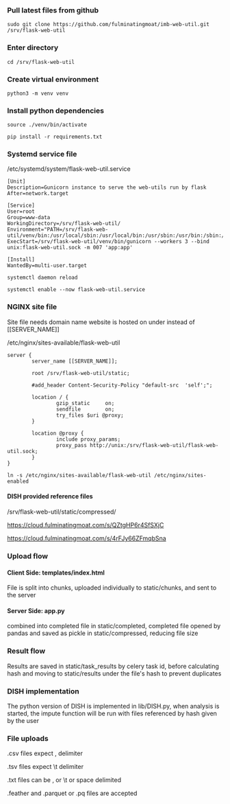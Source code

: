 ### Pull latest files from github

`sudo git clone https://github.com/fulminatingmoat/imb-web-util.git /srv/flask-web-util`

### Enter directory

`cd /srv/flask-web-util`

### Create virtual environment

`python3 -m venv venv`

### Install python dependencies

`source ./venv/bin/activate`

`pip install -r requirements.txt`

### Systemd service file

/etc/systemd/system/flask-web-util.service

```
[Unit]
Description=Gunicorn instance to serve the web-utils run by flask
After=network.target

[Service]
User=root
Group=www-data
WorkingDirectory=/srv/flask-web-util/
Environment="PATH=/srv/flask-web-util/venv/bin:/usr/local/sbin:/usr/local/bin:/usr/sbin:/usr/bin:/sbin:/bin:/snap/bin"
ExecStart=/srv/flask-web-util/venv/bin/gunicorn --workers 3 --bind unix:flask-web-util.sock -m 007 'app:app'

[Install]
WantedBy=multi-user.target
```

`systemctl daemon reload`

`systemctl enable --now flask-web-util.service`

### NGINX site file

Site file needs domain name website is hosted on under instead of [[SERVER_NAME]]

/etc/nginx/sites-available/flask-web-util

```
server {
        server_name [[SERVER_NAME]];

        root /srv/flask-web-util/static;

        #add_header Content-Security-Policy "default-src  'self';";

        location / {
                gzip_static     on;
                sendfile        on;
                try_files $uri @proxy;
        }

        location @proxy {
                include proxy_params;
                proxy_pass http://unix:/srv/flask-web-util/flask-web-util.sock;
        }
}
```

`ln -s /etc/nginx/sites-available/flask-web-util /etc/nginx/sites-enabled`

#### DISH provided reference files

/srv/flask-web-util/static/compressed/

https://cloud.fulminatingmoat.com/s/QZtgHP6r4SfSXjC

https://cloud.fulminatingmoat.com/s/4rFJy66ZFmqbSna

### Upload flow

#### Client Side: templates/index.html

File is split into chunks, uploaded individually to static/chunks, and sent to the server

#### Server Side: app.py

combined into completed file in static/completed, completed file opened by pandas and saved as pickle in
static/compressed, reducing file size

### Result flow

Results are saved in static/task_results by celery task id, before calculating hash and moving to static/results under
the file's hash to prevent duplicates

### DISH implementation

The python version of DISH is implemented in lib/DISH.py, when analysis is started, the impute function will be run with
files referenced by hash given by the user

### File uploads

.csv files expect , delimiter

.tsv files expect \t delimiter

.txt files can be , or \t or space delimited

.feather and .parquet or .pq files are accepted
